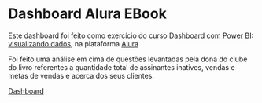 # Dashboard Alura EBook

Este dashboard foi feito como exercício do curso [Dashboard com Power BI: visualizando dados](https://cursos.alura.com.br/course/power-bi-visualizando-dados), na plataforma [Alura](https://www.alura.com.br/)

Foi feito uma análise em cima de questões levantadas pela dona do clube do livro referentes a quantidade total de assinantes inativos, vendas e metas de vendas e acerca dos seus clientes.

[Dashboard](https://app.powerbi.com/view?r=eyJrIjoiYmM5YTNkODktYjA0ZC00MWY0LTkzNzAtMjZmM2JlYzcwNzc4IiwidCI6ImQ2YzQyZTc1LTI2ZDktNDFlMi05MDczLWZlNjc0MjViMDRiYiJ9&pageName=ReportSectionb396f13288581c94c578)
